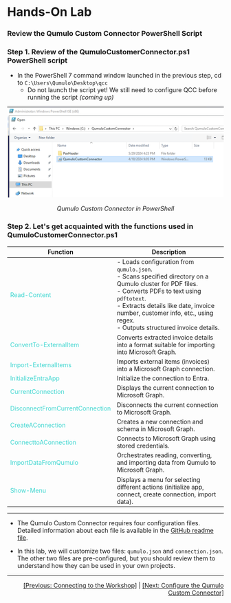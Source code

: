 # Hands-On Lab 

### Review the Qumulo Custom Connector PowerShell Script

### Step 1. Review of the QumuloCustomerConnector.ps1 PowerShell script

- In the PowerShell 7 command window launched in the previous step, cd to `C:\Users\Qumulo\Desktop\qcc`
   - Do not launch the script yet! We still need to configure QCC before running the script *(coming up)*

<p align="center">
  <img src="https://github.com/Qumulo/QumuloCustomConnector/blob/main/workshop/images/qcc-open-pwsh.png?raw=true" alt="QCC in pwsh">
</p>
<p align="center">
  <em>Qumulo Custom Connector in PowerShell</em>
</p>

### Step 2. Let's get acquainted with the functions used in QumuloCustomerConnector.ps1

| **Function**                         | **Description**                                                                                         |
|--------------------------------------|---------------------------------------------------------------------------------------------------------|
| <span style="color: #3dd6d0;">Read-Content</span>         | - Loads configuration from `qumulo.json`.<br> - Scans specified directory on a Qumulo cluster for PDF files.<br> - Converts PDFs to text using `pdftotext`.<br> - Extracts details like date, invoice number, customer info, etc., using regex.<br> - Outputs structured invoice details. |
| <span style="color: #3dd6d0;">ConvertTo-ExternalItem</span> | Converts extracted invoice details into a format suitable for importing into Microsoft Graph.            |
| <span style="color: #3dd6d0;">Import-ExternalItems</span>  | Imports external items (invoices) into a Microsoft Graph connection.                                     |
| <span style="color: #3dd6d0;">InitializeEntraApp</span>    | Initialize the connection to Entra.                                                                      |
| <span style="color: #3dd6d0;">CurrentConnection</span>     | Displays the current connection to Microsoft Graph.                                                      |
| <span style="color: #3dd6d0;">DisconnectFromCurrentConnection</span> | Disconnects the current connection to Microsoft Graph.                                       |
| <span style="color: #3dd6d0;">CreateAConnection</span>     | Creates a new connection and schema in Microsoft Graph.                                                  |
| <span style="color: #3dd6d0;">ConnecttoAConnection</span>  | Connects to Microsoft Graph using stored credentials.                                                    |
| <span style="color: #3dd6d0;">ImportDataFromQumulo</span>  | Orchestrates reading, converting, and importing data from Qumulo to Microsoft Graph.                     |
| <span style="color: #3dd6d0;">Show-Menu</span>             | Displays a menu for selecting different actions (initialize app, connect, create connection, import data). |
---

- The Qumulo Custom Connector requires four configuration files. Detailed information about each file is available in the [GitHub readme file](https://github.com/Qumulo/QumuloCustomConnector/blob/main?tab=readme-ov-file#configuration-files).

- In this lab, we will customize two files: `qumulo.json` and `connection.json`. The other two files are pre-configured, but you should review them to understand how they can be used in your own projects.

---
<div align="right">
  <a href="qcc-workshop-connecting.md">[Previous: Connecting to the Workshop]</a> | <a href="qcc-workshop-config-conn.md">[Next: Configure the Qumulo Custom Connector]</a>
</div>
